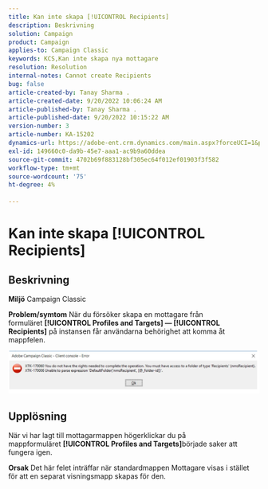 ```yaml
---
title: Kan inte skapa [!UICONTROL Recipients]
description: Beskrivning
solution: Campaign
product: Campaign
applies-to: Campaign Classic
keywords: KCS,Kan inte skapa nya mottagare
resolution: Resolution
internal-notes: Cannot create Recipients
bug: false
article-created-by: Tanay Sharma .
article-created-date: 9/20/2022 10:06:24 AM
article-published-by: Tanay Sharma .
article-published-date: 9/20/2022 10:15:22 AM
version-number: 3
article-number: KA-15202
dynamics-url: https://adobe-ent.crm.dynamics.com/main.aspx?forceUCI=1&pagetype=entityrecord&etn=knowledgearticle&id=687448df-cb38-ed11-9db1-002248086735
exl-id: 149660c0-da9b-45e7-aaa1-ac9b9a60ddea
source-git-commit: 4702b69f883128bf305ec64f012ef01903f3f582
workflow-type: tm+mt
source-wordcount: '75'
ht-degree: 4%

---
```


# Kan inte skapa [!UICONTROL Recipients]

## Beskrivning

<b>Miljö</b>
Campaign Classic


<b>Problem/symtom</b>
När du försöker skapa en mottagare från formuläret <b>[!UICONTROL Profiles and Targets] — [!UICONTROL Recipients]</b> på instansen får användarna behörighet att komma åt mappfelen.



![](assets/___f4809700-cd38-ed11-9db1-002248086735___.png)


## Upplösning




När vi har lagt till mottagarmappen högerklickar du på mappformuläret <b>[!UICONTROL Profiles and Targets]</b>började saker att fungera igen.


<b>Orsak</b>
Det här felet inträffar när standardmappen Mottagare visas i stället för att en separat visningsmapp skapas för den.
